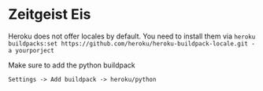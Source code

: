 # Zeitgeist Eis

Heroku does not offer locales by default. You need to install them via
`heroku buildpacks:set https://github.com/heroku/heroku-buildpack-locale.git -a
yourporject`

Make sure to add the python buildpack

`Settings -> Add buildpack -> heroku/python`
